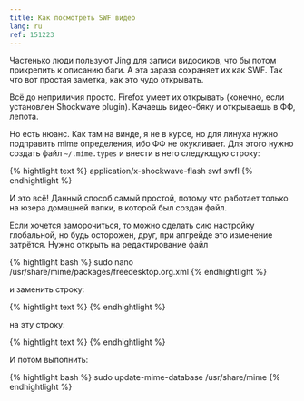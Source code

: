 ```yaml
---
title: Как посмотреть SWF видео
lang: ru
ref: 151223
---
```


Частенько люди пользуют Jing для записи видосиков, что бы потом прикрепить к описанию баги. А эта зараза сохраняет их как SWF. Так что вот простая заметка, как это чудо открывать.

Всё до неприличия просто. Firefox умеет их открывать (конечно, если установлен Shockwave plugin). Качаешь видео-бяку и открываешь в ФФ, лепота.

Но есть нюанс. Как там на винде, я не в курсе, но для линуха нужно подправить mime определения, ибо ФФ не окукливает. Для этого нужно создать файл `~/.mime.types` и внести в него следующую строку:

{% hightlight text %}
application/x-shockwave-flash  swf swfl
{% endhightlight %}

И это всё! Данный способ самый простой, потому что работает только на юзера домашней папки, в которой был создан файл.

Если хочется заморочиться, то можно сделать сию настройку глобальной, но будь осторожен, друг, при апгрейде это изменение затрётся. Нужно открыть на редактирование файл

{% hightlight bash %}
sudo nano /usr/share/mime/packages/freedesktop.org.xml
{% endhightlight %}

и заменить строку:

{% hightlight text %}
<mime-type type="application/vnd.adobe.flash.movie">
{% endhightlight %}

на эту строку:

{% hightlight text %}
<mime-type type="application/x-shockwave-flash">
{% endhightlight %}

И потом выполнить:

{% hightlight bash %}
sudo update-mime-database /usr/share/mime
{% endhightlight %}
